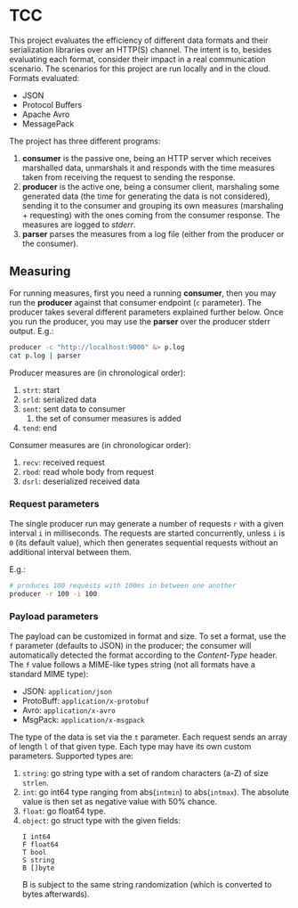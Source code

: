 # TCC

This project evaluates the efficiency of different data formats and their serialization libraries over an HTTP(S) channel. The intent is to, besides evaluating each format, consider their impact in a real communication scenario. The scenarios for this project are run locally and in the cloud. Formats evaluated:  
* JSON
* Protocol Buffers
* Apache Avro
* MessagePack

The project has three different programs:  
1. **consumer** is the passive one, being an HTTP server which receives marshalled data, unmarshals it and responds with the time measures taken from receiving the request to sending the response.
2. **producer** is the active one, being a consumer client, marshaling some generated data (the time for generating the data is not considered), sending it to the consumer and grouping its own measures (marshaling + requesting) with the ones coming from the consumer response. The measures are logged to *stderr*.
3. **parser** parses the measures from a log file (either from the producer or the consumer).

## Measuring

For running measures, first you need a running **consumer**, then you may run the **producer** against that consumer endpoint (`c` parameter). The producer takes several different parameters explained further below. Once you run the producer, you may use the **parser** over the producer stderr output. E.g.:

```sh
producer -c "http://localhost:9000" &> p.log
cat p.log | parser
```

Producer measures are (in chronological order):
1. `strt`: start
2. `srld`: serialized data
3. `sent`: sent data to consumer
    1. the set of consumer measures is added
4. `tend`: end

Consumer measures are (in chronologicar order):
1. `recv`: received request
2. `rbod`: read whole body from request
3. `dsrl`: deserialized received data

### Request parameters

The single producer run may generate a number of requests `r` with a given interval `i` in milliseconds. The requests are started concurrently, unless `i` is `0` (its default value), which then generates sequential requests without an additional interval between them.

E.g.:
```sh
# produces 100 requests with 100ms in between one another
producer -r 100 -i 100
```

### Payload parameters

The payload can be customized in format and size. To set a format, use the `f` parameter (defaults to JSON) in the producer; the consumer will automatically detected the format according to the *Content-Type* header. The `f` value follows a MIME-like types string (not all formats have a standard MIME type):
* JSON: `application/json`
* ProtoBuff: `application/x-protobuf`
* Avro: `application/x-avro`
* MsgPack: `application/x-msgpack`

The type of the data is set via the `t` parameter. Each request sends an array of length `l` of that given type. Each type may have its own custom parameters. Supported types are:

1. `string`: go string type with a set of random characters (a-Z) of size `strlen`.
2. `int`: go int64 type ranging from abs(`intmin`) to abs(`intmax`). The absolute value is then set as negative value with 50% chance.
3. `float`: go float64 type.
4. `object`: go struct type with the given fields:
    ```
    I int64
	F float64
	T bool
	S string
	B []byte
    ```
    B is subject to the same string randomization (which is converted to bytes afterwards).